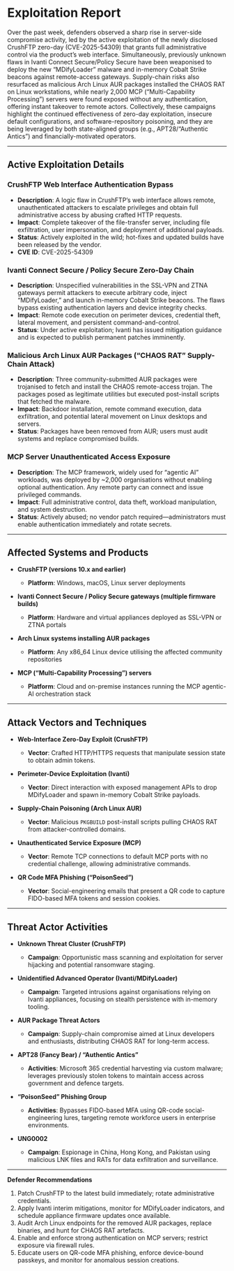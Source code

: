 # Exploitation Report

Over the past week, defenders observed a sharp rise in server-side compromise activity, led by the active exploitation of the newly disclosed CrushFTP zero-day (CVE-2025-54309) that grants full administrative control via the product’s web interface. Simultaneously, previously unknown flaws in Ivanti Connect Secure/Policy Secure have been weaponised to deploy the new “MDifyLoader” malware and in-memory Cobalt Strike beacons against remote-access gateways. Supply-chain risks also resurfaced as malicious Arch Linux AUR packages installed the CHAOS RAT on Linux workstations, while nearly 2,000 MCP (“Multi-Capability Processing”) servers were found exposed without any authentication, offering instant takeover to remote actors. Collectively, these campaigns highlight the continued effectiveness of zero-day exploitation, insecure default configurations, and software-repository poisoning, and they are being leveraged by both state-aligned groups (e.g., APT28/“Authentic Antics”) and financially-motivated operators.

---

## Active Exploitation Details

### CrushFTP Web Interface Authentication Bypass  
- **Description**: A logic flaw in CrushFTP’s web interface allows remote, unauthenticated attackers to escalate privileges and obtain full administrative access by abusing crafted HTTP requests.  
- **Impact**: Complete takeover of the file-transfer server, including file exfiltration, user impersonation, and deployment of additional payloads.  
- **Status**: Actively exploited in the wild; hot-fixes and updated builds have been released by the vendor.  
- **CVE ID**: CVE-2025-54309  

### Ivanti Connect Secure / Policy Secure Zero-Day Chain  
- **Description**: Unspecified vulnerabilities in the SSL-VPN and ZTNA gateways permit attackers to execute arbitrary code, inject “MDifyLoader,” and launch in-memory Cobalt Strike beacons. The flaws bypass existing authentication layers and device integrity checks.  
- **Impact**: Remote code execution on perimeter devices, credential theft, lateral movement, and persistent command-and-control.  
- **Status**: Under active exploitation; Ivanti has issued mitigation guidance and is expected to publish permanent patches imminently.  

### Malicious Arch Linux AUR Packages (“CHAOS RAT” Supply-Chain Attack)  
- **Description**: Three community-submitted AUR packages were trojanised to fetch and install the CHAOS remote-access trojan. The packages posed as legitimate utilities but executed post-install scripts that fetched the malware.  
- **Impact**: Backdoor installation, remote command execution, data exfiltration, and potential lateral movement on Linux desktops and servers.  
- **Status**: Packages have been removed from AUR; users must audit systems and replace compromised builds.  

### MCP Server Unauthenticated Access Exposure  
- **Description**: The MCP framework, widely used for “agentic AI” workloads, was deployed by ~2,000 organisations without enabling optional authentication. Any remote party can connect and issue privileged commands.  
- **Impact**: Full administrative control, data theft, workload manipulation, and system destruction.  
- **Status**: Actively abused; no vendor patch required—administrators must enable authentication immediately and rotate secrets.  

---

## Affected Systems and Products

- **CrushFTP (versions 10.x and earlier)**  
  - **Platform**: Windows, macOS, Linux server deployments  

- **Ivanti Connect Secure / Policy Secure gateways (multiple firmware builds)**  
  - **Platform**: Hardware and virtual appliances deployed as SSL-VPN or ZTNA portals  

- **Arch Linux systems installing AUR packages**  
  - **Platform**: Any x86_64 Linux device utilising the affected community repositories  

- **MCP (“Multi-Capability Processing”) servers**  
  - **Platform**: Cloud and on-premise instances running the MCP agentic-AI orchestration stack  

---

## Attack Vectors and Techniques

- **Web-Interface Zero-Day Exploit (CrushFTP)**  
  - **Vector**: Crafted HTTP/HTTPS requests that manipulate session state to obtain admin tokens.  

- **Perimeter-Device Exploitation (Ivanti)**  
  - **Vector**: Direct interaction with exposed management APIs to drop MDifyLoader and spawn in-memory Cobalt Strike payloads.  

- **Supply-Chain Poisoning (Arch Linux AUR)**  
  - **Vector**: Malicious `PKGBUILD` post-install scripts pulling CHAOS RAT from attacker-controlled domains.  

- **Unauthenticated Service Exposure (MCP)**  
  - **Vector**: Remote TCP connections to default MCP ports with no credential challenge, allowing administrative commands.  

- **QR Code MFA Phishing (“PoisonSeed”)**  
  - **Vector**: Social-engineering emails that present a QR code to capture FIDO-based MFA tokens and session cookies.  

---

## Threat Actor Activities

- **Unknown Threat Cluster (CrushFTP)**  
  - **Campaign**: Opportunistic mass scanning and exploitation for server hijacking and potential ransomware staging.  

- **Unidentified Advanced Operator (Ivanti/MDifyLoader)**  
  - **Campaign**: Targeted intrusions against organisations relying on Ivanti appliances, focusing on stealth persistence with in-memory tooling.  

- **AUR Package Threat Actors**  
  - **Campaign**: Supply-chain compromise aimed at Linux developers and enthusiasts, distributing CHAOS RAT for long-term access.  

- **APT28 (Fancy Bear) / “Authentic Antics”**  
  - **Activities**: Microsoft 365 credential harvesting via custom malware; leverages previously stolen tokens to maintain access across government and defence targets.  

- **“PoisonSeed” Phishing Group**  
  - **Activities**: Bypasses FIDO-based MFA using QR-code social-engineering lures, targeting remote workforce users in enterprise environments.  

- **UNG0002**  
  - **Campaign**: Espionage in China, Hong Kong, and Pakistan using malicious LNK files and RATs for data exfiltration and surveillance.  

---

**Defender Recommendations**  
1. Patch CrushFTP to the latest build immediately; rotate administrative credentials.  
2. Apply Ivanti interim mitigations, monitor for MDifyLoader indicators, and schedule appliance firmware updates once available.  
3. Audit Arch Linux endpoints for the removed AUR packages, replace binaries, and hunt for CHAOS RAT artefacts.  
4. Enable and enforce strong authentication on MCP servers; restrict exposure via firewall rules.  
5. Educate users on QR-code MFA phishing, enforce device-bound passkeys, and monitor for anomalous session creations.